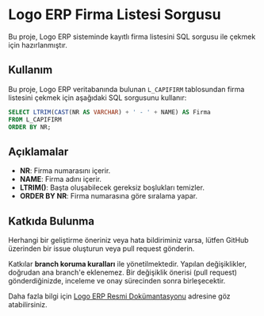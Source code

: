 # Logo ERP Firma Listesi Sorgusu

Bu proje, Logo ERP sisteminde kayıtlı firma listesini SQL sorgusu ile çekmek için hazırlanmıştır.

## Kullanım

Bu proje, Logo ERP veritabanında bulunan `L_CAPIFIRM` tablosundan firma listesini çekmek için aşağıdaki SQL sorgusunu kullanır:

```sql
SELECT LTRIM(CAST(NR AS VARCHAR) + ' - ' + NAME) AS Firma 
FROM L_CAPIFIRM 
ORDER BY NR;
```

## Açıklamalar

* **NR**: Firma numarasını içerir.
* **NAME**: Firma adını içerir.
* **LTRIM()**: Başta oluşabilecek gereksiz boşlukları temizler.
* **ORDER BY NR**: Firma numarasına göre sıralama yapar.

## Katkıda Bulunma

Herhangi bir geliştirme öneriniz veya hata bildiriminiz varsa, lütfen GitHub üzerinden bir issue oluşturun veya pull request gönderin.

Katkılar **branch koruma kuralları** ile yönetilmektedir. Yapılan değişiklikler, doğrudan ana branch'e eklenemez. Bir değişiklik önerisi (pull request) gönderdiğinizde, inceleme ve onay sürecinden sonra birleşecektir.

Daha fazla bilgi için [Logo ERP Resmi Dokümantasyonu](https://www.logo.com.tr) adresine göz atabilirsiniz.
